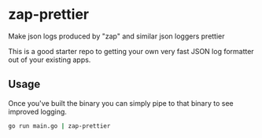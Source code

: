 # zap-prettier
Make json logs produced by "zap" and similar json loggers prettier

This is a good starter repo to getting your own very fast JSON log formatter out of your existing apps.

## Usage

Once you've built the binary you can simply pipe to that binary to see improved logging.

```sh
go run main.go | zap-prettier
```
